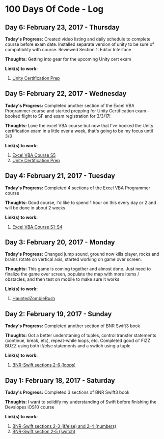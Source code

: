# 100 Days Of Code - Log

## Day 6: February 23, 2017 - Thursday

**Today's Progress:**  Created video listing and daily schedule to complete course before exam date.  Installed separate version of unity to be sure of compatibility with course.  Reviewed Section 1: Editor Interface

**Thoughts:**  Getting into gear for the upcoming Unity cert exam

**Link(s) to work:**
1. [Unity Certification Prep](https://github.com/BrianLeip/UnityCertificationPrep/commit/27dfcd1fe253499c6a1bb27d050b9a0c42e947f9)

## Day 5: February 22, 2017 - Wednesday

**Today's Progress:**  Completed another section of the Excel VBA Programmer course and started prepping for Unity Certification exam - booked flight to SF and exam registration for 3/3/17!

**Thoughts:**  Love the excel VBA course but now that I've booked the Unity certification exam in a little over a week, that's going to be my focus until 3/3

**Link(s) to work:**
1. [Excel VBA Course S5](https://github.com/BrianLeip/ExcelVBACourse/commit/cc9838765a14e19a168536dbc9079cafc39f9dff)
2. [Unity Certification Prep](https://github.com/BrianLeip/UnityCertificationPrep)

## Day 4: February 21, 2017 - Tuesday

**Today's Progress:**  Completed 4 sections of the Excel VBA Programmer course 

**Thoughts:**  Good course, I'd like to spend 1 hour on this every day or 2 and will be done in about 2 weeks

**Link(s) to work:**
1. [Excel VBA Course S1-S4](https://github.com/BrianLeip/ExcelVBACourse/commit/66b2d0f4a264fb7faa2bfa16988362bfc9acce30)

## Day 3: February 20, 2017 - Monday

**Today's Progress:**  Changed jump sound, ground now kills player, rocks and brains rotate on vertical axis, started working on game over screen.

**Thoughts:**  This game is coming together and almost done.  Just need to finalize the game over screen, populate the map with more items / obstacles, and then test on mobile to make sure it works

**Link(s) to work:**
1. [HauntedZombieRush](https://github.com/BrianLeip/HauntedZombieRush/commit/3c05100591eb559303581d1d643d933c1f39fa26)

## Day 2: February 19, 2017 - Sunday

**Today's Progress:**  Completed another section of BNR Swift3 book

**Thoughts:**  Got a better understaning of tuples, control transfer statements (continue, break, etc), repeat-while loops, etc.  Completed good ol' FIZZ BUZZ using both if/else statements and a switch using a tuple

**Link(s) to work:**
1. [BNR-Swift sections 2-6 (loops)](https://github.com/BrianLeip/BNR-Swift3/commit/079f1ec08a5be479389db84fa465689fb4b0ddb8)

## Day 1: February 18, 2017 - Saturday

**Today's Progress:**  Completed 3 sections of BNR Swift3 book

**Thoughts:**  I want to solidify my understanding of Swift before finishing the Devslopes iOS10 course

**Link(s) to work:**
1. [BNR-Swift sections 2-3 (if/else) and 2-4 (numbers)](https://github.com/BrianLeip/BNR-Swift3/commit/199675fa1f6217a54caa5225907ab98bb8a3d978)
2. [BNR-Swift section 2-5 (switch)](https://github.com/BrianLeip/BNR-Swift3/commit/58061858e295005ff2d12c5e8a9be634d0b997ec)







